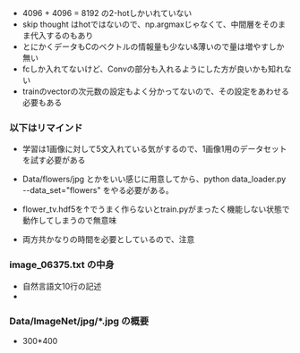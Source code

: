 * 4096 + 4096 = 8192 の2-hotしかいれていない
* skip thought はhotではないので、np.argmaxじゃなくて、中間層をそのまま代入するのもあり
* とにかくデータもCのベクトルの情報量も少ない&薄いので量は増やすしか無い
* fcしか入れてないけど、Convの部分も入れるようにした方が良いかも知れない
* trainのvectorの次元数の設定もよく分かってないので、その設定をあわせる必要もある


### 以下はリマインド
* 学習は1画像に対して5文入れている気がするので、1画像1用のデータセットを試す必要がある

* Data/flowers/jpg とかをいい感じに用意してから、python data_loader.py --data_set="flowers"
  をやる必要がある。
* flower_tv.hdf5を↑でうまく作らないとtrain.pyがまったく機能しない状態で動作してしまうので無意味
* 両方共かなりの時間を必要としているので、注意

### image_06375.txt の中身
* 自然言語文10行の記述
* 

### Data/ImageNet/jpg/*.jpg の概要
* 300*400

